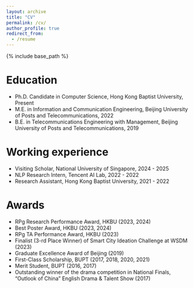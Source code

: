 ```yaml
---
layout: archive
title: "CV"
permalink: /cv/
author_profile: true
redirect_from:
  - /resume
---
```


{% include base_path %}

Education
======
* Ph.D. Candidate in Computer Science, Hong Kong Baptist University, Present
* M.E. in Information and Communication Engineering, Beijing University of Posts and Telecommunications, 2022
* B.E. in Telecommunications Engineering with Management, Beijing University of Posts and Telecommunications, 2019

Working experience
======
* Visiting Scholar, National University of Singapore, 2024 - 2025
* NLP Research Intern, Tencent AI Lab, 2022 - 2022
* Research Assistant, Hong Kong Baptist University, 2021 - 2022
  
Awards
======
* RPg Research Performance Award, HKBU (2023, 2024)
* Best Poster Award, HKBU (2023, 2024)
* RPg TA Performance Award, HKBU (2023)
* Finalist (3-rd Place Winner) of Smart City Ideation Challenge at WSDM (2023)
* Graduate Excellence Award of Beijing (2019)
* First-Class Scholarship, BUPT (2017, 2018, 2020, 2021)
* Merit Student, BUPT (2016, 2017)
* Outstanding winner of the drama competition in National Finals, “Outlook of China” English Drama & Talent Show (2017)
